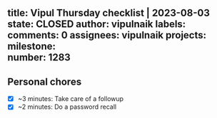title:	Vipul Thursday checklist | 2023-08-03
state:	CLOSED
author:	vipulnaik
labels:	
comments:	0
assignees:	vipulnaik
projects:	
milestone:	
number:	1283
--
## Personal chores

- [x] ~3 minutes: Take care of a followup
- [x] ~2 minutes: Do a password recall
